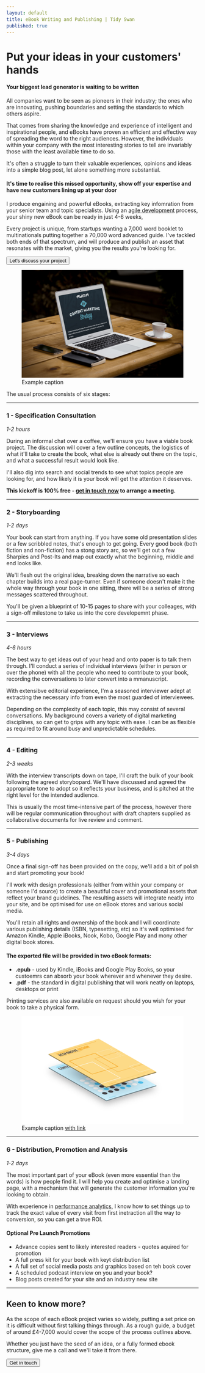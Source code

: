 ```yaml
---
layout: default
title: eBook Writing and Publishing | Tidy Swan
published: true
---
```

# Put your ideas in your customers' hands

#### Your biggest lead generator is waiting to be written

All companies want to be seen as pioneers in their industry; the ones who are innovating, pushing boundaries and setting the standards to which others aspire.

That comes from sharing the knowledge and experience of intelligent and inspirational people, and eBooks have proven an efficient and effective way of spreading the word to the right audiences. However, the individuals within your company with the most interesting stories to tell are invariably those with the least available time to do so.

It's often a struggle to turn their valuable experiences, opinions and ideas into a simple blog post, let alone something more substantial.

#### It's time to realise this missed opportunity, show off your expertise and have new customers lining up at your door

I produce engaining and powerful eBooks, extracting key infomration from your senior team and topic specialists. Using an [agile development](/contracting-cv/) process, your shiny new eBook can be ready in just 4-6 weeks,

Every project is unique, from startups wanting a 7,000 word booklet to multinationals putting together a 70,000 word advanced guide. I've tackled both ends of that spectrum, and will produce and publish an asset that resonates with the market, giving you the results you're looking for.

<a href="/contact"><button class="button">Let's discuss your project</button></a>

<figure>
 <img src="/assets/img/diy-content-marketing-strategy.jpg" alt="">
	<figcaption>Example caption</figcaption>
</figure>

The usual process consists of six stages:

---
### 1 - Specification Consultation
_1-2 hours_

During an informal chat over a coffee, we'll ensure you have a viable book project. The discussion will cover a few outline concepts, the logistics of what it'll take to create the book, what else is already out there on the topic, and what a successful result would look like.

I'll also dig into search and social trends to see what topics people are looking for, and how likely it is your book will get the attention it deserves.

**This kickoff is 100% free - [get in touch now](/contact) to arrange a meeting.**

---
### 2 - Storyboarding
_1-2 days_

Your book can start from anything. If you have some old presentation slides or a few scribbled notes, that's enough to get going. Every good book (both fiction and non-fiction) has a stong story arc, so we'll get out a few Sharpies and Post-Its and map out exactly what the beginning, middle and end looks like.

We'll flesh out the original idea, breaking down the narrative so each chapter builds into a real page-turner. Even if someone doesn't make it the whole way through your book in one sitting, there will be a series of strong messages scattered throughout.

You'll be given a blueprint of 10-15 pages to share with your colleages, with a sign-off milestone to take us into the core developemnt phase.

---
### 3 - Interviews
_4-6 hours_

The best way to get ideas out of your head and onto paper is to talk them through. I'll conduct a series of individual interviews (either in person or over the phone) with all the people who need to contribute to your book, recording the conversations to later convert into a mmanuscript.

With extensibve editorial experience, I'm a seasoned interviewer adept at extracting the necessary info from even the most guarded of interviewees.

Depending on the complexity of each topic, this may consist of several conversations. My background covers a variety of digital marketing disciplines, so can get to grips with any topic with ease. I can be as flexible as required to fit around busy and unpredictable schedules.

---
### 4 - Editing
_2-3 weeks_

With the interview transcripts down on tape, I'll craft the bulk of your book following the agreed storybopard. We'll have discussed and agreed the appropriate tone to adopt so it reflects your business, and is pitched at the right level for the intended audience.

This is usually the most time-intensive part of the process, however there will be regular communication throughout with draft chapters supplied as collaborative documents for live review and comment.

---
### 5 - Publishing
_3-4 days_

Once a final sign-off has been provided on the copy, we'll add a bit of polish and start promoting your book!

I'll work with design professionals (either from within your company or someone I'd source) to create a beautiful cover and promotional assets that reflect your brand guidelines. The resulting assets will integrate neatly into your site, and be optimised for use on eBook stores and various social media.

You'll retain all rights and ownership of the book and I will coordinate various publishing details (ISBN, typesetting, etc) so it's well optimised for Amazon Kindle, Apple iBooks, Nook, Kobo, Google Play and mony other digital book stores.

#### The exported file will be provided in two eBook formats:

- **.epub** - used by Kindle, iBooks and Google Play Books, so your custoemrs can absorb your book wherever and whenever they desire.
- **.pdf** - the standard in digital publishing that will work neatly on laptops, desktops or print

Printing services are also available on request should you wish for your book to take a physical form.

<figure>
 <img src="/assets/img/ebooks.png" alt="">
	<figcaption>Example caption <a href="#">with link</a></figcaption>
</figure>

---
### 6 - Distribution, Promotion and Analysis
_1-2 days_

The most important part of your eBook (even more essential than the words) is how people find it. I will help you create and optimise a landing page, with a mechanism that will generate the customer information you're looking to obtain.

With experience in [performance analytics](/consultancy/performance-analytics/), I know how to set things up to track the exact value of every visit from first inetraction all the way to conversion, so you can get a true ROI.

#### Optional Pre Launch Promotions
- Advance copies sent to likely interested readers - quotes aquired for promotion
- A full press kit for your book with keyt distribution list
- A full set of social media posts and graphics based on teh book cover
- A scheduled podcast interview on you and your book?
- Blog posts created for your site and an industry new site

---
## Keen to know more?

As the scope of each eBook project varies so widely, putting a set price on it is difficult without first talking things through. As a rough guide, a budget of around £4-7,000 would cover the scope of the process outlines above.

Whether you just have the seed of an idea, or a fully formed ebook structure, give me a call and we'll take it from there.

<a href="/contact"><button class="button">Get in touch</button></a>
